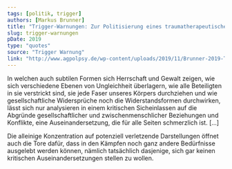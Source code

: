 ```yaml
---
tags: [politik, trigger]
authors: [Markus Brunner]
title: "Trigger-Warnungen: Zur Politisierung eines traumatherapeutischen Konzepts"
slug: trigger-warnungen
pDate: 2019
type: "quotes"
source: "Trigger Warnung"
link: "http://www.agpolpsy.de/wp-content/uploads/2019/11/Brunner-2019-Trigger-Warnung-2.-Auflage-mit-Fu%C3%9Fnoten.pdf"
---
```


In welchen auch subtilen Formen sich Herrschaft und Gewalt zeigen, wie sich verschiedene Ebenen von Ungleichheit überlagern, wie alle Beteiligten in sie verstrickt sind, sie jede Faser unseres Körpers durchziehen und wie gesellschaftliche Widersprüche noch die Widerstandsformen durchwirken, lässt sich nur analysieren in einem kritischen Sicheinlassen auf die Abgründe gesellschaftlicher und zwischenmenschlicher Beziehungen und Konflikte, eine Auseinandersetzung, die für alle Seiten schmerzlich ist. […] 

Die alleinige Konzentration auf potenziell verletzende Darstellungen öffnet auch die Tore dafür, dass in den Kämpfen noch ganz andere Bedürfnisse ausgelebt werden können, nämlich tatsächlich dasjenige, sich gar keinen kritischen Auseinandersetzungen stellen zu wollen.